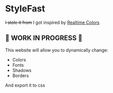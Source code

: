 # StyleFast

~~I stole it from~~ I got inspired by [Realtime Colors](https://www.realtimecolors.com)

## 🚧 WORK IN PROGRESS 🔧

This website will allow you to dynamically change:

- Colors 
- Fonts
- Shadows
- Borders

And export it to css
